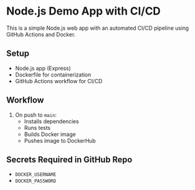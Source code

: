 # Node.js Demo App with CI/CD

This is a simple Node.js web app with an automated CI/CD pipeline using GitHub Actions and Docker.

## Setup

- Node.js app (Express)
- Dockerfile for containerization
- GitHub Actions workflow for CI/CD

## Workflow

1. On push to `main`:
   - Installs dependencies
   - Runs tests
   - Builds Docker image
   - Pushes image to DockerHub

## Secrets Required in GitHub Repo

- `DOCKER_USERNAME`
- `DOCKER_PASSWORD`